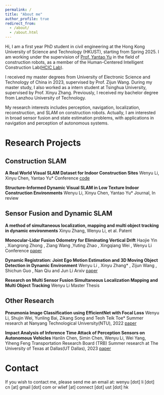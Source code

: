 ```yaml
---
permalink: /
title: "About me"
author_profile: true
redirect_from: 
  - /about/
  - /about.html
---
```


Hi, I am a first year PhD student in civil engineering at the Hong Kong University of Science and Technology (HKUST), starting from Spring 2025. I am working under the supervision of [Prof. Yantao Yu](https://ce.hkust.edu.hk/people/yantao-yu-yuyantao) in the field of construction robots, as a member of the Human-Centered Intelligent Construction Lab([HCIC Lab](https://yantaolab.github.io/)).

I received my master degrees from University of Electronic Science and Technology of China in 2023, supervised by Prof. Zijun Wang. During my master study, I also worked as a intern student at Tsinghua University,  supervised by Prof. Xinyu Zhang. Previously, I received my bachelor degree from Lanzhou University of Technology.

My research interests includes perception, navigation, localization, reconstruction, and SLAM on construction robots. Actually, I am interested in broad sensor fusion and state estimation problems, with applications in navigation and perception of autonomous systems. 
<!-- Previously, I worked as a Research Assistant at HKUST. During this period, I conducted research on developing visual SLAM algorithms in dynamic construction environments. -->
<!-- Specifically, I started to research SLAM in my master study, focusing on multi object tracking and SLAM, where them can be regarded as a joint state estimation problem in dynamic environments. -->
<!-- I am also interested in new sensors, like solid state lidar, infrared camera, 4D radar and event camera. -->
 
Research Projects
======

Construction SLAM
------

**A Real World Visual SLAM Dataset for Indoor Construction Sites**
Wenyu Li, Xinyu Chen, Yantao Yu*
Conference
[code](https://github.com/WenyuLWY/HCIC-Construction-VSLAM-Dataset)

**Structure-Informed Dynamic Visual SLAM in Low Texture Indoor Construction Environments**
Wenyu Li, Xinyu Chen, Yantao Yu*
Journal, In review

Sensor Fusion and Dynamic SLAM
------
**A method of simultaneous localization, mapping and multi object tracking in dynamic environments**
Xinyu Zhang, Wenyu Li, et al.
Patent

**Monocular-Lidar Fusion Odometry for Eliminating Vertical Drift**
Haojie Yin , Xiangrong Zhong , Ziang Wang ,Yuting Zhao , Xingqiang Wei , Wenyu Li
Conference
[paper](https://ieeexplore.ieee.org/abstract/document/10275244)

**Dynamic Registration: Joint Ego Motion Estimation and 3D Moving Object Detection in Dynamic Environment**
Wenyu Li , Xinyu Zhang* , Zijun Wang , Shichun Guo , Nan Qiu and Jun Li
Arxiv
[paper](https://arxiv.org/abs/2204.12769)

**Research on Multi Sensor Fusion Simultaneous Localization Mapping and Multi Object Tracking**
Wenyu Li
Master Thesis

Other Research
------
**Pneumonia Image Classification using EfficientNet with Focal Loss**
Wenyu Li, Shujin Wei, Yunling Bai, Zikang Song and Teoh Teik Toe*
Summer research at Nanyang Technological University(NTU), 2022
[paper](http://WenyuLWY.github.io/files/ICITBE.pdf)

**Impact Analysis of Inference Time Attack of Perception Sensors on Autonomous Vehicles**
Hanlin Chen, Simin Chen, Wenyu Li, Wei Yang, Yiheng Feng
Transportation Research Board (TRB)
Summer research at The University of Texas at Dallas(UT Dallas), 2023
[paper](http://WenyuLWY.github.io/files/TRB.pdf)

Contact
======
If you wish to contact me, please send me an email at: 
wenyu [dot] li [dot] cn [at] gmail [dot] com 
or
wlief [at] connect [dot] ust [dot] hk
